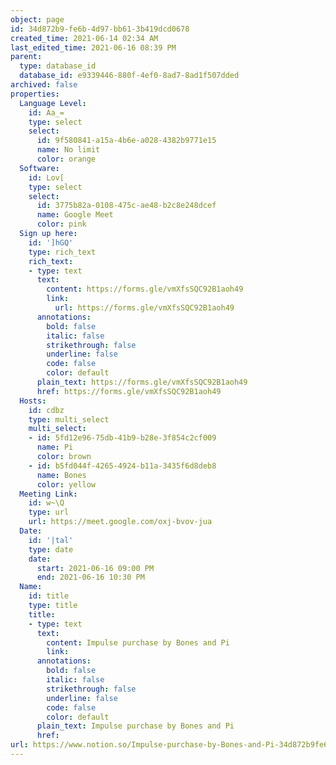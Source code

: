 ```yaml
---
object: page
id: 34d872b9-fe6b-4d97-bb61-3b419dcd0678
created_time: 2021-06-14 02:34 AM
last_edited_time: 2021-06-16 08:39 PM
parent:
  type: database_id
  database_id: e9339446-880f-4ef0-8ad7-8ad1f507dded
archived: false
properties:
  Language Level:
    id: Aa_=
    type: select
    select:
      id: 9f580841-a15a-4b6e-a028-4382b9771e15
      name: No limit
      color: orange
  Software:
    id: Lov[
    type: select
    select:
      id: 3775b82a-0108-475c-ae48-b2c8e248dcef
      name: Google Meet
      color: pink
  Sign up here:
    id: ']hGQ'
    type: rich_text
    rich_text:
    - type: text
      text:
        content: https://forms.gle/vmXfsSQC92B1aoh49
        link:
          url: https://forms.gle/vmXfsSQC92B1aoh49
      annotations:
        bold: false
        italic: false
        strikethrough: false
        underline: false
        code: false
        color: default
      plain_text: https://forms.gle/vmXfsSQC92B1aoh49
      href: https://forms.gle/vmXfsSQC92B1aoh49
  Hosts:
    id: cdbz
    type: multi_select
    multi_select:
    - id: 5fd12e96-75db-41b9-b28e-3f854c2cf009
      name: Pi
      color: brown
    - id: b5fd044f-4265-4924-b11a-3435f6d8deb8
      name: Bones
      color: yellow
  Meeting Link:
    id: w~\Q
    type: url
    url: https://meet.google.com/oxj-bvov-jua
  Date:
    id: '|tal'
    type: date
    date:
      start: 2021-06-16 09:00 PM
      end: 2021-06-16 10:30 PM
  Name:
    id: title
    type: title
    title:
    - type: text
      text:
        content: Impulse purchase by Bones and Pi
        link: 
      annotations:
        bold: false
        italic: false
        strikethrough: false
        underline: false
        code: false
        color: default
      plain_text: Impulse purchase by Bones and Pi
      href: 
url: https://www.notion.so/Impulse-purchase-by-Bones-and-Pi-34d872b9fe6b4d97bb613b419dcd0678
---
```


